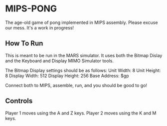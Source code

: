MIPS-PONG
==========

The age-old game of pong implemented in MIPS assembly.  Please excuse our mess. It's a work in progress!

## How To Run

This is meant to be run in the MARS simulator.  It uses both the Bitmap Dislay and the Keyboard and Display MIMO Simulator tools.

The Bitmap Display settings should be as follows:
Unit Width: 8
Unit Height: 8
Display Width: 512
Display Height: 256
Base Address: $gp

Connect both to MIPS, assemble, run, and you should be good to go!

## Controls

Player 1 moves using the A and Z keys.
Player 2 moves using the K and M keys.
